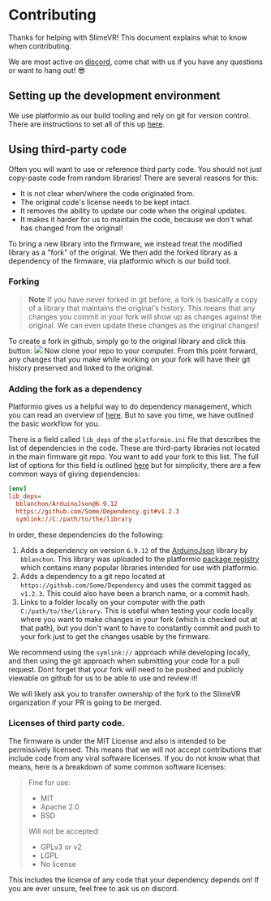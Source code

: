 # Contributing

Thanks for helping with SlimeVR! This document explains what to know when
contributing.

We are most active on [discord](https://discord.gg/SlimeVR), come chat with us if you
have any questions or want to hang out! 😎


## Setting up the development environment

We use platformio as our build tooling and rely on git for version control. There are
instructions to set all of this up [here](https://docs.slimevr.dev/firmware/setup-and-install.html).


## Using third-party code

Often you will want to use or reference third party code. You should not just
copy-paste code from random libraries! There are several reasons for this:

- It is not clear when/where the code originated from.
- The original code's license needs to be kept intact.
- It removes the ability to update our code when the original updates.
- It makes it harder for us to maintain the code, because we don't what has changed
  from the original!

To bring a new library into the firmware, we instead treat the modified library as a
"fork" of the original. We then add the forked library as a dependency of the firmware,
via platformio which is our build tool.


### Forking

> **Note**
> If you have never forked in git before, a fork is basically a copy of a library that
> maintains the original's history. This means that any changes you commit in your fork
> will show up as changes against the original. We can even update these changes as the
> original changes!

To create a fork in github, simply go to the original library and click this button:
![](https://docs.github.com/assets/cb-28613/images/help/repository/fork_button.png)
Now clone your repo to your computer. From this point forward, any changes that you
make while working on your fork will have their git history preserved and linked to the
original.

### Adding the fork as a dependency

Platformio gives us a helpful way to do dependency management, which you can read an
overview of [here](https://docs.platformio.org/en/latest/librarymanager/dependencies.html).
But to save you time, we have outlined the basic workflow for you.

There is a field called `lib_deps` of the `platformio.ini` file that describes the list
of dependencies in the code. These are third-party libraries not located in the main
firmware git repo. You want to add your fork to this list. The full list of options for
this field is outlined [here](https://docs.platformio.org/en/latest/core/userguide/pkg/cmd_install.html#cmd-pkg-install-specifications)
but for simplicity, there are a few common ways of giving dependencies:

```ini
[env]
lib_deps=
  bblanchon/ArduinoJson@6.9.12
  https://github.com/Some/Dependency.git#v1.2.3
  symlink://C:/path/to/the/library
```

In order, these dependencies do the following:
1. Adds a dependency on version `6.9.12` of the
  [ArduinoJson](https://registry.platformio.org/libraries/bblanchon/ArduinoJson)
  library by `bblanchon`. This library was uploaded to the platformio
  [package registry](https://registry.platformio.org/search) which contains many popular
  libraries intended for use with platformio.
2. Adds a dependency to a git repo located at `https://github.com/Some/Dependency` and
  uses the commit tagged as `v1.2.3`. This could also have been a branch name, or a
  commit hash.
3. Links to a folder locally on your computer with the path `C:/path/to/the/library`.
  This is useful when testing your code locally where you want to make changes in your
  fork (which is checked out at that path), but you don't want to have to constantly
  commit and push to your fork just to get the changes usable by the firmware.

We recommend using the `symlink://` approach while developing locally, and then using
the git approach when submitting your code for a pull request. Dont forget that your
fork will need to be pushed and publicly viewable on github for us to be able to use
and review it!

We will likely ask you to transfer ownership of the fork to the SlimeVR organization if
your PR is going to be merged.


### Licenses of third party code.

The firmware is under the MIT License and also is intended to be permissively licensed.
This means that we will not accept contributions that include code from any viral
software licenses. If you do not know what that means, here is a breakdown of some
common software licenses:

> Fine for use:
> * MIT
> * Apache 2.0
> * BSD
>
> Will not be accepted:
> * GPLv3 or v2
> * LGPL
> * No license

This includes the license of any code that your dependency depends on! If you are ever
unsure, feel free to ask us on discord.

